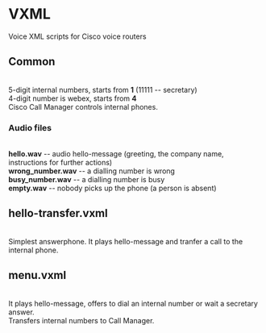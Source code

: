 # VXML
Voice XML scripts for Cisco voice routers

<h2>Common</h2> <br>
5-digit internal numbers, starts from <b>1</b> (11111 -- secretary) <br>
4-digit number is webex, starts from <b>4</b> <br>
Cisco Call Manager controls internal phones. <br>

<h3>Audio files</h3> <br>
<b>hello.wav</b> -- audio hello-message (greeting, the company name, instructions for further actions) <br>
<b>wrong_number.wav</b> -- a dialling number is wrong <br>
<b>busy_number.wav</b> -- a dialling number is busy <br>
<b>empty.wav</b> -- nobody picks up the phone (a person is absent) <br>

<h2>hello-transfer.vxml</h2> <br>
Simplest answerphone. It plays hello-message and tranfer a call to the internal phone.

<h2>menu.vxml</h2> <br>
It plays hello-message, offers to dial an internal number or wait a secretary answer. <br>
Transfers internal numbers to Call Manager.




